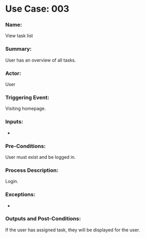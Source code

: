 # Use Case: 003

### Name:

View task list

### Summary:

User has an overview of all tasks.

### Actor:

User

### Triggering Event:

Visiting homepage.

### Inputs:

-

### Pre-Conditions:

User must exist and be logged in.

### Process Description:

Login.

### Exceptions:

-

### Outputs and Post-Conditions:

If the user has assigned task, they will be displayed for the user.
